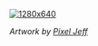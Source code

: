 [![1280x640](https://user-images.githubusercontent.com/24482028/210418264-63aa2dfd-3fc5-42f8-bc6c-738bb2e2bcc1.png "Ryan Troost")](https://github.com/SrRyan)

*Artwork by [Pixel Jeff](https://pixeljeff1995.artstation.com/albums/45252)*
